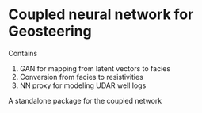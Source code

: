 # Coupled neural network for Geosteering 

Contains
 1. GAN for mapping from latent vectors to facies
 2. Conversion from facies to resistivities
 3. NN proxy for modeling UDAR well logs

A standalone package for the coupled network
